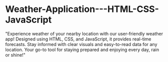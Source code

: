 # Weather-Application---HTML-CSS-JavaScript
 "Experience weather of your nearby location with our user-friendly weather app! Designed using HTML, CSS, and JavaScript, it provides real-time forecasts. Stay informed with clear visuals and easy-to-read data for any location. Your go-to tool for staying prepared and enjoying every day, rain or shine!"
